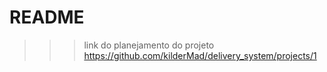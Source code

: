 # README

>>> link do planejamento do projeto
https://github.com/kilderMad/delivery_system/projects/1